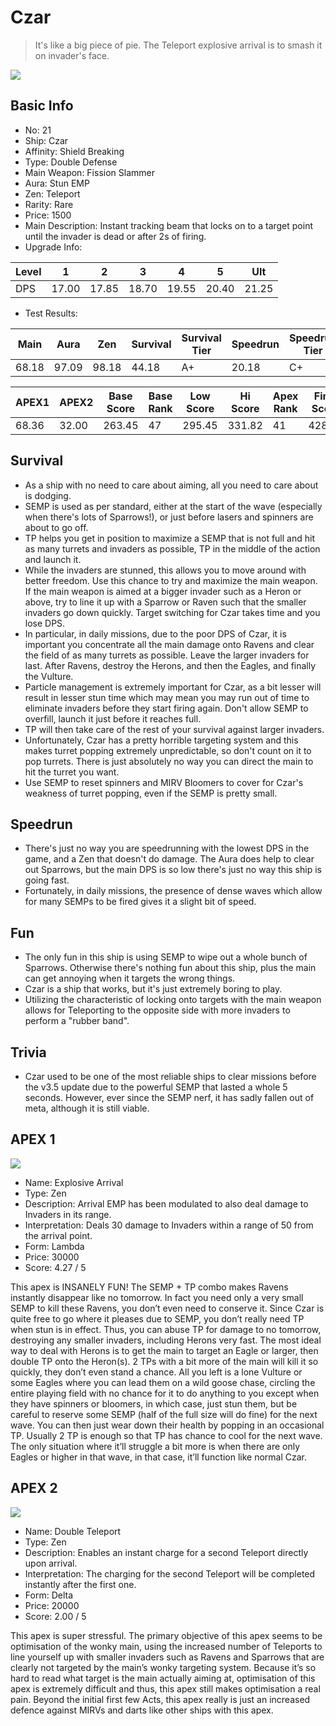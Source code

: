 # Czar

> It's like a big piece of pie. The Teleport explosive arrival is to smash it on invader's face.

<img src="/ships/ship_21.png" style={{zoom:1}}/>

## Basic Info

- No: 21
- Ship: Czar
- Affinity: Shield Breaking
- Type: Double Defense
- Main Weapon: Fission Slammer
- Aura: Stun EMP
- Zen: Teleport
- Rarity: Rare
- Price: 1500
- Main Description: Instant tracking beam that locks on to a target point until the invader is dead or after 2s of firing.
- Upgrade Info: 

| Level | 1 | 2 | 3 | 4 | 5 | Ult |
|--|--|--|--|--|--|--|
| DPS | 17.00 | 17.85 | 18.70 | 19.55 | 20.40 | 21.25 |

- Test Results: 

| Main | Aura | Zen | Survival | Survival Tier | Speedrun | Speedrun Tier | Fun | Fun Tier |
|--|--|--|--|--|--|--|--|--|
| 68.18 | 97.09 | 98.18 | 44.18 | A+ | 20.18 | C+ | 32.18 | B |

| APEX1 | APEX2 | Base Score | Base Rank | Low Score | Hi Score | Apex Rank | Final Score | FinalRank |
|--|--|--|--|--|--|--|--|--|
| 68.36 | 32.00 | 263.45 | 47 | 295.45 | 331.82 | 41 | 428.36 | 43 |

## Survival

- As a ship with no need to care about aiming, all you need to care about is dodging.
- SEMP is used as per standard, either at the start of the wave (especially when there's lots of Sparrows!), or just before lasers and spinners are about to go off.
- TP helps you get in position to maximize a SEMP that is not full and hit as many turrets and invaders as possible, TP in the middle of the action and launch it.
- While the invaders are stunned, this allows you to move around with better freedom. Use this chance to try and maximize the main weapon. If the main weapon is aimed at a bigger invader such as a Heron or above, try to line it up with a Sparrow or Raven such that the smaller invaders go down quickly. Target switching for Czar takes time and you lose DPS.
- In particular, in daily missions, due to the poor DPS of Czar, it is important you concentrate all the main damage onto Ravens and clear the field of as many turrets as possible. Leave the larger invaders for last. After Ravens, destroy the Herons, and then the Eagles, and finally the Vulture.
- Particle management is extremely important for Czar, as a bit lesser will result in lesser stun time which may mean you may run out of time to eliminate invaders before they start firing again. Don't allow SEMP to overfill, launch it just before it reaches full.
- TP will then take care of the rest of your survival against larger invaders.
- Unfortunately, Czar has a pretty horrible targeting system and this makes turret popping extremely unpredictable, so don't count on it to pop turrets. There is just absolutely no way you can direct the main to hit the turret you want.
- Use SEMP to reset spinners and MIRV Bloomers to cover for Czar's weakness of turret popping, even if the SEMP is pretty small.

## Speedrun

- There's just no way you are speedrunning with the lowest DPS in the game, and a Zen that doesn't do damage. The Aura does help to clear out Sparrows, but the main DPS is so low there's just no way this ship is going fast.
- Fortunately, in daily missions, the presence of dense waves which allow for many SEMPs to be fired gives it a slight bit of speed.

## Fun

- The only fun in this ship is using SEMP to wipe out a whole bunch of Sparrows. Otherwise there's nothing fun about this ship, plus the main can get annoying when it targets the wrong things.
- Czar is a ship that works, but it's just extremely boring to play.
- Utilizing the characteristic of locking onto targets with the main weapon allows for Teleporting to the opposite side with more invaders to perform a "rubber band".

## Trivia

- Czar used to be one of the most reliable ships to clear missions before the v3.5 update due to the powerful SEMP that lasted a whole 5 seconds. However, ever since the SEMP nerf, it has sadly fallen out of meta, although it is still viable.

## APEX 1

<img src="/ships/ship_21_apex_1.png" style={{zoom:1}}/>

- Name: Explosive Arrival
- Type: Zen
- Description: Arrival EMP has been modulated to also deal damage to Invaders in its range.
- Interpretation: Deals 30 damage to Invaders within a range of 50 from the arrival point.
- Form: Lambda
- Price: 30000
- Score: 4.27 / 5

This apex is INSANELY FUN! The SEMP + TP combo makes Ravens instantly disappear like no tomorrow. In fact you need only a very small SEMP to kill these Ravens, you don’t even need to conserve it. Since Czar is quite free to go where it pleases due to SEMP, you don’t really need TP when stun is in effect. Thus, you can abuse TP for damage to no tomorrow, destroying any smaller invaders, including Herons very fast. The most ideal way to deal with Herons is to get the main to target an Eagle or larger, then double TP onto the Heron(s). 2 TPs with a bit more of the main will kill it so quickly, they don’t even stand a chance. All you left is a lone Vulture or some Eagles where you can lead them on a wild goose chase, circling the entire playing field with no chance for it to do anything to you except when they have spinners or bloomers, in which case, just stun them, but be careful to reserve some SEMP (half of the full size will do fine) for the next wave. You can then just wear down their health by popping in an occasional TP. Usually 2 TP is enough so that TP has chance to cool for the next wave. The only situation where it’ll struggle a bit more is when there are only Eagles or higher in that wave, in that case, it’ll function like normal Czar.

## APEX 2

<img src="/ships/ship_21_apex_2.png" style={{zoom:1}}/>

- Name: Double Teleport
- Type: Zen
- Description: Enables an instant charge for a second Teleport directly upon arrival.
- Interpretation: The charging for the second Teleport will be completed instantly after the first one.
- Form: Delta
- Price: 20000
- Score: 2.00 / 5

This apex is super stressful. The primary objective of this apex seems to be optimisation of the wonky main, using the increased number of Teleports to line yourself up with smaller invaders such as Ravens and Sparrows that are clearly not targeted by the main’s wonky targeting system. Because it’s so hard to read what target is the main actually aiming at, optimisation of this apex is extremely difficult and thus, this apex still makes optimisation a real pain. Beyond the initial first few Acts, this apex really is just an increased defence against MIRVs and darts like other ships with this apex.

